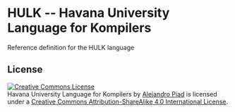 # HULK -- Havana University Language for Kompilers

Reference definition for the HULK language

## License

<a rel="license" href="http://creativecommons.org/licenses/by-sa/4.0/"><img alt="Creative Commons License" style="border-width:0" src="https://i.creativecommons.org/l/by-sa/4.0/88x31.png" /></a><br /><span xmlns:dct="http://purl.org/dc/terms/" href="http://purl.org/dc/dcmitype/Text" property="dct:title" rel="dct:type">Havana University Language for Kompilers</span> by <a xmlns:cc="http://creativecommons.org/ns#" href="https://matcom.github.io/hulk" property="cc:attributionName" rel="cc:attributionURL">Alejandro Piad</a> is licensed under a <a rel="license" href="http://creativecommons.org/licenses/by-sa/4.0/">Creative Commons Attribution-ShareAlike 4.0 International License</a>.
